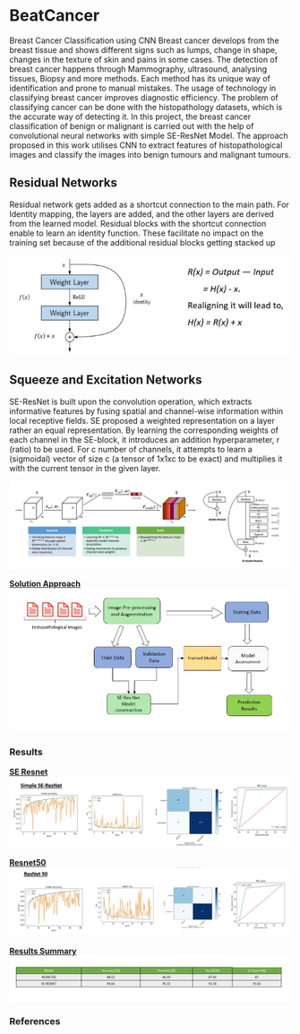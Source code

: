 # BeatCancer
Breast Cancer Classification using CNN
Breast cancer develops from the breast tissue and shows different signs such as lumps, change in shape, changes in the texture of skin and pains in some cases. The detection of breast cancer happens through Mammography, ultrasound, analysing tissues, Biopsy and more methods. Each method has its unique way of identification and prone to manual mistakes. The usage of technology in classifying breast cancer improves diagnostic efficiency. The problem of classifying cancer can be done with the histopathology datasets, which is the accurate way of detecting it. 
In this project, the breast cancer classification of benign or malignant is carried out with the help of convolutional neural networks with simple SE-ResNet Model. The approach proposed in this work utilises CNN to extract features of histopathological images and classify the images into benign tumours and malignant tumours. 

## Residual Networks
Residual network gets added as a shortcut connection to the main path. For Identity mapping, the layers are added, and the other layers are derived from the learned model. Residual blocks with the shortcut connection enable to learn an identity function. These facilitate no impact on the training set because of the additional residual blocks getting stacked up
 
<img src="./images/Resnet.jpg">

## Squeeze and Excitation Networks
SE-ResNet is built upon the convolution operation, which extracts informative features by fusing spatial and channel-wise information within local receptive fields.
SE proposed a weighted representation on a layer rather an equal representation. By learning the corresponding weights of each channel in the SE-block, it introduces an addition hyperparameter, r (ratio) to be used. For c number of channels, it attempts to learn a (sigmoidal) vector of size c (a tensor of 1x1xc to be exact) and multiplies it with the current tensor in the given layer.

<img src="./images/SE.jpg">

<ins><b>Solution Approach</b></ins>
<img src="./images/SolutionApproach.jpg">

### Results
<ins><b>SE Resnet</b></ins>
<img src="./images/SimpleSEResnet.jpg">

<ins><b>Resnet50</b></ins>
<img src="./images/Resnet50.jpg">

<ins><b>Results Summary</b></ins>
<img src="./images/Results.jpg">

### References


